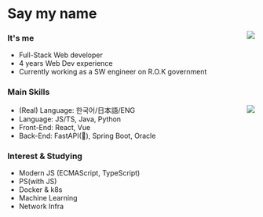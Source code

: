# Say my name 

<a align="right" href="https://solved.ac/profile/million_theater"><img align="right" src="http://mazassumnida.wtf/api/v2/generate_badge?boj=million_theater"></a>
   
### It's me
* Full-Stack Web developer
* 4 years Web Dev experience
* Currently working as a SW engineer on R.O.K government

### Main Skills

<img align="right" src="https://music-profile.rayriffy.com/theme/dark.svg?uid=000433.9376ab759a464127a14487c2a9e0155b.1733"></a>

* (Real) Language: 한국어/日本語/ENG 
* Language: JS/TS, Java, Python
* Front-End: React, Vue
* Back-End: FastAPI(🐍), Spring Boot, Oracle

### Interest & Studying
* Modern JS (ECMAScript, TypeScript)
* PS(with JS)
* Docker & k8s
* Machine Learning
* Network Infra
